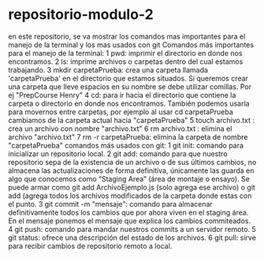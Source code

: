 # repositorio-modulo-2
en este repositorio, se va mostrar los comandos mas importantes para el manejo de la terminal y los mas usados con git
Comandos más importantes para el manejo de la terminal:
1
pwd: imprimir el directorio en donde nos encontramos. 
2
ls: imprime archivos o carpetas dentro del cual estamos trabajando. 
3
mkdir carpetaPrueba: crea una carpeta llamada 'carpetaPrueba' en el directorio que estamos situados. Si queremos crear una carpeta que lleve espacios en su nombre se debe utilizar comillas. Por ej "PrepCourse Henry" 
4
cd: para ir hacia el directorio que contiene la carpeta o directorio en donde nos encontramos. También podemos usarla para movernos entre carpetas, por ejemplo al usar cd carpetaPrueba cambiamos de la carpeta actual hacia "carpetaPrueba"
5
touch archivo.txt : crea un archivo con nombre "archivo.txt"
6
rm archivo.txt : elimina el archivo "archivo.txt"
7
rm -r carpetaPrueba: elimina la carpeta de nombre "carpetaPrueba"
 comandos más usados con git:
1
git init: comando para inicializar un repositorio local. 
2
git add: comando para que nuestro repositorio sepa de la existencia de un archivo o de sus últimos cambios, no almacena las actualizaciones de forma definitiva, únicamente las guarda en algo que conocemos como “Staging Area” (área de montaje o ensayo). Se puede armar como git add ArchivoEjemplo.js (solo agrega ese archivo) o git add (agrega todos los archivos modificados de la carpeta donde estas con el punto. 
3
git commit -m "mensaje": comando para almacenar definitivamente todos los cambios que por ahora viven en el staging área. En el mensaje ponemos el mensaje que explica los cambios commiteados. 
4
git push: comando para mandar nuestros commits a un servidor remoto.
5
git status: ofrece una descripción del estado de los archivos.
6
git pull: sirve para recibir cambios de repositorio remoto a local.
